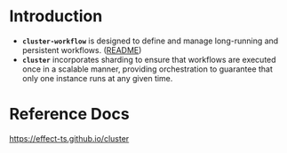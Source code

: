 # Introduction

- **`cluster-workflow`** is designed to define and manage long-running and persistent workflows. ([README](https://github.com/Effect-TS/effect/tree/main/packages/cluster-workflow))
- **`cluster`** incorporates sharding to ensure that workflows are executed once in a scalable manner, providing orchestration to guarantee that only one instance runs at any given time.

# Reference Docs

https://effect-ts.github.io/cluster
